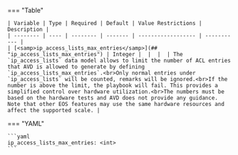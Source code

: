 === "Table"

    | Variable | Type | Required | Default | Value Restrictions | Description |
    | -------- | ---- | -------- | ------- | ------------------ | ----------- |
    | [<samp>ip_access_lists_max_entries</samp>](## "ip_access_lists_max_entries") | Integer |  |  |  | The `ip_access_lists` data model allows to limit the number of ACL entries that AVD is allowed to generate by defining `ip_access_lists_max_entries`.<br>Only normal entries under `ip_access_lists` will be counted, remarks will be ignored.<br>If the number is above the limit, the playbook will fail. This provides a simplified control over hardware utilization.<br>The numbers must be based on the hardware tests and AVD does not provide any guidance. Note that other EOS features may use the same hardware resources and affect the supported scale. |

=== "YAML"

    ```yaml
    ip_access_lists_max_entries: <int>
    ```
